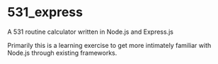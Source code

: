 # 531_express
A 531 routine calculator written in Node.js and Express.js

Primarily this is a learning exercise to get more intimately familiar with Node.js through existing frameworks.
